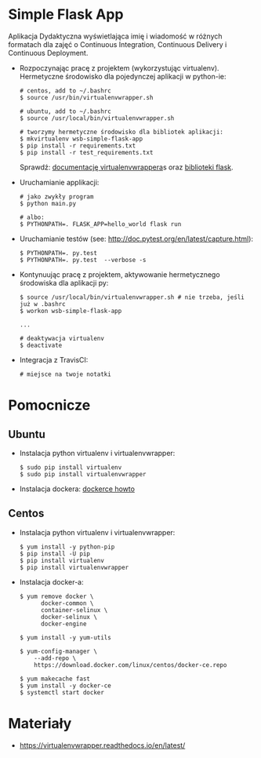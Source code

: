 # Simple Flask App

Aplikacja Dydaktyczna wyświetlająca imię i wiadomość w różnych formatach dla zajęć
o Continuous Integration, Continuous Delivery i Continuous Deployment.

- Rozpoczynając pracę z projektem (wykorzystując virtualenv). Hermetyczne środowisko dla pojedynczej aplikacji w python-ie:

  ```
  # centos, add to ~/.bashrc
  $ source /usr/bin/virtualenvwrapper.sh

  # ubuntu, add to ~/.bashrc
  $ source /usr/local/bin/virtualenvwrapper.sh

  # tworzymy hermetyczne środowisko dla bibliotek aplikacji:
  $ mkvirtualenv wsb-simple-flask-app
  $ pip install -r requirements.txt
  $ pip install -r test_requirements.txt
  ```

  Sprawdź: [documentację virtualenvwrappera](https://virtualenvwrapper.readthedocs.io/en/latest/command_ref.html)s oraz [biblioteki flask](http://flask.pocoo.org).

- Uruchamianie applikacji:

  ```
  # jako zwykły program
  $ python main.py

  # albo:
  $ PYTHONPATH=. FLASK_APP=hello_world flask run
  ```

- Uruchamianie testów (see: http://doc.pytest.org/en/latest/capture.html):

  ```
  $ PYTHONPATH=. py.test
  $ PYTHONPATH=. py.test  --verbose -s
  ```

- Kontynuując pracę z projektem, aktywowanie hermetycznego środowiska dla aplikacji py:

  ```
  $ source /usr/local/bin/virtualenvwrapper.sh # nie trzeba, jeśli już w .bashrc
  $ workon wsb-simple-flask-app

  ...

  # deaktywacja virtualenv
  $ deactivate
  ```

- Integracja z TravisCI:

  ```
  # miejsce na twoje notatki
  ```


# Pomocnicze

## Ubuntu

- Instalacja python virtualenv i virtualenvwrapper:

  ```
  $ sudo pip install virtualenv
  $ sudo pip install virtualenvwrapper
  ```

- Instalacja dockera: [dockerce howto](https://docs.docker.com/install/linux/docker-ce/ubuntu/)

## Centos

- Instalacja python virtualenv i virtualenvwrapper:

  ```
  $ yum install -y python-pip
  $ pip install -U pip
  $ pip install virtualenv
  $ pip install virtualenvwrapper
  ```

- Instalacja docker-a:

  ```
  $ yum remove docker \
        docker-common \
        container-selinux \
        docker-selinux \
        docker-engine

  $ yum install -y yum-utils

  $ yum-config-manager \
      --add-repo \
      https://download.docker.com/linux/centos/docker-ce.repo

  $ yum makecache fast
  $ yum install -y docker-ce
  $ systemctl start docker
  ```

# Materiały

- https://virtualenvwrapper.readthedocs.io/en/latest/
